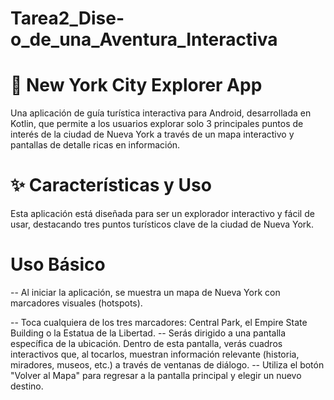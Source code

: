 # Tarea2_Dise-o_de_una_Aventura_Interactiva

# 🗽 New York City Explorer App
Una aplicación de guía turística interactiva para Android, desarrollada en Kotlin, que permite a los usuarios explorar solo 3 principales puntos de interés de la ciudad de Nueva York a través de un mapa interactivo y pantallas de detalle ricas en información.


# ✨ Características y Uso
Esta aplicación está diseñada para ser un explorador interactivo y fácil de usar, destacando tres puntos turísticos clave de la ciudad de Nueva York.

# Uso Básico
-- Al iniciar la aplicación, se muestra un mapa de Nueva York con marcadores visuales (hotspots).



-- Toca cualquiera de los tres marcadores: Central Park, el Empire State Building o la Estatua de la Libertad.
-- Serás dirigido a una pantalla específica de la ubicación. Dentro de esta pantalla, verás cuadros interactivos que, al tocarlos, muestran información relevante (historia, miradores, museos, etc.) a través de ventanas de diálogo.
-- Utiliza el botón "Volver al Mapa" para regresar a la pantalla principal y elegir un nuevo destino.


